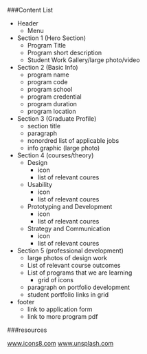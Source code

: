 ###Content List

- Header 
    - Menu
- Section 1 (Hero Section)
    - Program Title 
    - Program short description 
    - Student Work Gallery/large photo/video
- Section 2 (Basic Info)
    - program name
    - program code
    - program school
    - program credential 
    - program duration
    - program location
- Section 3 (Graduate Profile)  
    - section title 
    - paragraph 
    - nonordred list of applicable jobs 
    - info graphic (large photo)
- Section 4 (courses/theory)
    - Design 
        - icon
        - list of relevant coures
    - Usability 
        - icon
        - list of relevant coures
    - Prototyping and Development
        - icon 
        - list of relevant coures  
    - Strategy and Communication
        - icon 
        - list of relevant coures 
- Section 5 (professional development)
    - large photos of design work
    - List of relevant course outcomes
    - List of programs that we are learning
        - grid of icons
    - paragraph on portfolio development
    - student portfolio links in grid
- footer
    - link to application form 
    - link to more program pdf

###resources

www.icons8.com
www.unsplash.com